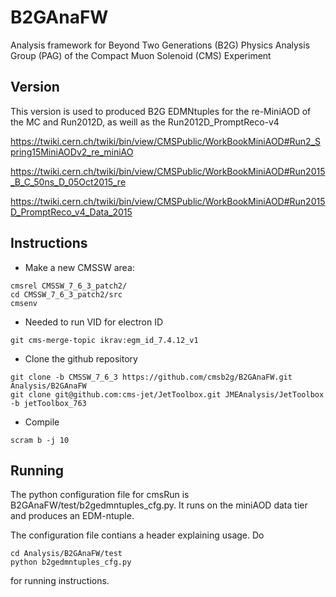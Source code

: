 # B2GAnaFW

Analysis framework for Beyond Two Generations (B2G) Physics Analysis Group (PAG) of the Compact Muon Solenoid (CMS) Experiment

## Version

This version is used to produced B2G EDMNtuples for the re-MiniAOD of the MC and Run2012D, as weill as the Run2012D_PromptReco-v4

https://twiki.cern.ch/twiki/bin/view/CMSPublic/WorkBookMiniAOD#Run2_Spring15MiniAODv2_re_miniAO

https://twiki.cern.ch/twiki/bin/view/CMSPublic/WorkBookMiniAOD#Run2015_B_C_50ns_D_05Oct2015_re

https://twiki.cern.ch/twiki/bin/view/CMSPublic/WorkBookMiniAOD#Run2015D_PromptReco_v4_Data_2015

## Instructions

 * Make a new CMSSW area:
```
cmsrel CMSSW_7_6_3_patch2/
cd CMSSW_7_6_3_patch2/src
cmsenv
```
 * Needed to run VID for electron ID
```
git cms-merge-topic ikrav:egm_id_7.4.12_v1
```
 * Clone the github repository
```
git clone -b CMSSW_7_6_3 https://github.com/cmsb2g/B2GAnaFW.git Analysis/B2GAnaFW
git clone git@github.com:cms-jet/JetToolbox.git JMEAnalysis/JetToolbox -b jetToolbox_763
```
 * Compile
```
scram b -j 10
```

## Running

The python configuration file for cmsRun is B2GAnaFW/test/b2gedmntuples_cfg.py. It runs on the miniAOD data tier and produces an EDM-ntuple.

The configuration file contians a header explaining usage. Do
```
cd Analysis/B2GAnaFW/test
python b2gedmntuples_cfg.py 
```

for running instructions. 

